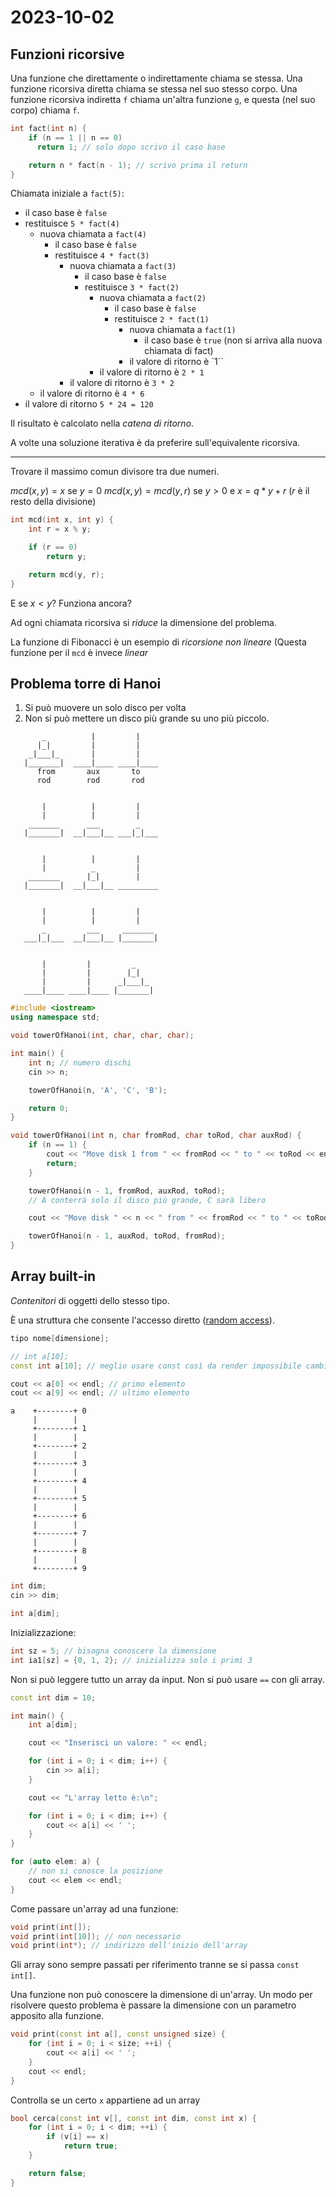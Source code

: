 # 2023-10-02

## Funzioni ricorsive

Una funzione che direttamente o indirettamente chiama se stessa. Una funzione ricorsiva diretta chiama se stessa nel suo stesso corpo. Una funzione ricorsiva indiretta `f` chiama un'altra funzione `g`, e questa (nel suo corpo) chiama `f`.

```cpp
int fact(int n) {
    if (n == 1 || n == 0)
      return 1; // solo dopo scrivo il caso base

    return n * fact(n - 1); // scrivo prima il return
}
```

Chiamata iniziale a `fact(5)`:
- il caso base è `false`
- restituisce `5 * fact(4)`
    - nuova chiamata a `fact(4)`
        - il caso base è `false`
        - restituisce `4 * fact(3)`
            - nuova chiamata a `fact(3)`
                - il caso base è `false`
                - restituisce `3 * fact(2)`
                    - nuova chiamata a `fact(2)`
                        - il caso base è `false`
                        - restituisce `2 * fact(1)`
                            - nuova chiamata a `fact(1)`
                                - il caso base è `true` (non si arriva alla nuova chiamata di fact)
                            - il valore di ritorno è `1``
                    - il valore di ritorno è `2 * 1`
            - il valore di ritorno è `3 * 2`
    - il valore di ritorno è `4 * 6`
- il valore di ritorno `5 * 24 = 120`

Il risultato è calcolato nella *catena di ritorno*.

A volte una soluzione iterativa è da preferire sull'equivalente ricorsiva. 

---

Trovare il massimo comun divisore tra due numeri.

$mcd(x,y)=x$ se $y=0$
$mcd(x,y)=mcd(y, r)$ se $y>0$ e $x=q*y+r$ ($r$ è il resto della divisione)

```cpp
int mcd(int x, int y) {
    int r = x % y;

    if (r == 0)
        return y;

    return mcd(y, r);
}
```

E se $x<y$? Funziona ancora?

Ad ogni chiamata ricorsiva si *riduce* la dimensione del problema.

La funzione di Fibonacci è un esempio di *ricorsione non lineare* (Questa funzione per il `mcd` è invece *linear*

## Problema torre di Hanoi

1. Si può muovere un solo disco per volta
2. Non si può mettere un disco più grande su uno più piccolo.

```
       _          |         |
      |_|         |         |
    _|___|_       |         |
   |_______|  ____|____ ____|____
      from       aux       to
      rod        rod       rod


       |          |         |
       |          |         |
    _______      ___        _
   |_______|  __|___|__ ___|_|___


       |          |         |
       |          _         |
    _______      |_|        |
   |_______|  __|___|__ _________


       |          |         |
       |          |         |
       _         ___     _______
   ___|_|___  __|___|__ |_______|


       |         |         _
       |         |        |_|
       |         |      _|___|_
   ____|____ ____|____ |_______|
```

```cpp
#include <iostream>
using namespace std;

void towerOfHanoi(int, char, char, char);

int main() {
    int n; // numero dischi
    cin >> n;

    towerOfHanoi(n, 'A', 'C', 'B');

    return 0;
}

void towerOfHanoi(int n, char fromRod, char toRod, char auxRod) {
    if (n == 1) {
        cout << "Move disk 1 from " << fromRod << " to " << toRod << endl;
        return;
    }

    towerOfHanoi(n - 1, fromRod, auxRod, toRod);
    // A conterrà solo il disco più grande, C sarà libero

    cout << "Move disk " << n << " from " << fromRod << " to " << toRod << endl;

    towerOfHanoi(n - 1, auxRod, toRod, fromRod);
}
```

## Array built-in

*Contenitori* di oggetti dello stesso tipo.

È una struttura che consente l'accesso diretto ([random access](https://en.wikipedia.org/wiki/Random_access)).

```cpp
tipo nome[dimensione];

// int a[10];
const int a[10]; // meglio usare const così da render impossibile cambiarne la dimensione

cout << a[0] << endl; // primo elemento
cout << a[9] << endl; // ultimo elemento
```

```
a    +--------+ 0
     |        |
     +--------+ 1
     |        |
     +--------+ 2
     |        |
     +--------+ 3
     |        |
     +--------+ 4
     |        |
     +--------+ 5
     |        |
     +--------+ 6
     |        |
     +--------+ 7
     |        |
     +--------+ 8
     |        |
     +--------+ 9
```

```cpp
int dim;
cin >> dim;

int a[dim];
```

Inizializzazione:

```cpp
int sz = 5; // bisogna conoscere la dimensione
int ia1[sz] = {0, 1, 2}; // inizializza solo i primi 3
```

Non si può leggere tutto un array da input. Non si può usare `==` con gli array.

```cpp
const int dim = 10;

int main() {
    int a[dim];

    cout << "Inserisci un valore: " << endl;

    for (int i = 0; i < dim; i++) {
        cin >> a[i];
    }

    cout << "L'array letto è:\n";

    for (int i = 0; i < dim; i++) {
        cout << a[i] << ' ';
    }
}
```

```cpp
for (auto elem: a) {
    // non si conosce la posizione
    cout << elem << endl;
}
```

Come passare un'array ad una funzione:

```cpp
void print(int[]);
void print(int[10]); // non necessario
void print(int*); // indirizzo dell'inizio dell'array
```

Gli array sono sempre passati per riferimento tranne se si passa `const int[]`.

Una funzione non può conoscere la dimensione di un'array. Un modo per risolvere questo problema è passare la dimensione con un parametro apposito alla funzione.

```cpp
void print(const int a[], const unsigned size) {
    for (int i = 0; i < size; ++i) {
        cout << a[i] << ' ';
    }
    cout << endl;
}
```

Controlla se un certo `x` appartiene ad un array

```cpp
bool cerca(const int v[], const int dim, const int x) {
    for (int i = 0; i < dim; ++i) {
        if (v[i] == x)
            return true;
    }

    return false;
}
```
